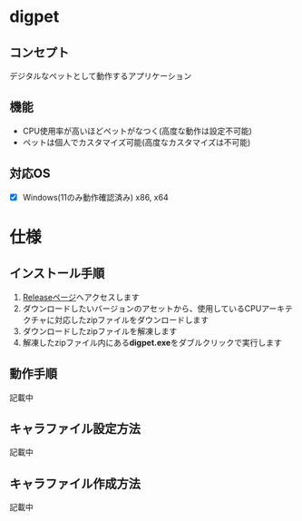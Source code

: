 # digpet
## コンセプト
デジタルなペットとして動作するアプリケーション<br>
## 機能
- CPU使用率が高いほどペットがなつく(高度な動作は設定不可能)<br>
- ペットは個人でカスタマイズ可能(高度なカスタマイズは不可能)<br>
## 対応OS
- [x] Windows(11のみ動作確認済み) x86, x64

# 仕様
## インストール手順
1. [Releaseページ](https://github.com/RFTtama/digpet/releases)へアクセスします
2. ダウンロードしたいバージョンのアセットから、使用しているCPUアーキテクチャに対応したzipファイルをダウンロードします
3. ダウンロードしたzipファイルを解凍します
4. 解凍したzipファイル内にある**digpet.exe**をダブルクリックで実行します
## 動作手順
記載中
## キャラファイル設定方法
記載中
## キャラファイル作成方法
記載中
